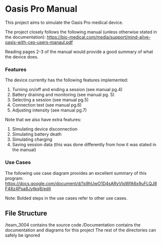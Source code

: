 # Oasis Pro Manual 

This project aims to simulate the Oasis Pro medical device.

The project closely follows the following manual (unless otherwise stated in the documentation): https://bio-medical.com/media/support/mind-alive-oasis-with-ces-users-manaul.pdf

Reading pages 2-3 of the manual would provide a good summary of what the device does. 

### Features
The device currently has the following features implemented:
1. Turning on/off and ending a session (see manual pg.4)
2. Battery draining and monitoring (see manual pg. 5)
3. Selecting a session (see manual pg.5)
4. Connection test (see manual pg.6)
5. Adjusting intensity (see manual pg.7)

Note that we also have extra features:
1. Simulating device disconnection 
2. Simulating battery death
3. Simulating charging
4. Saving session data (this was done differently from how it was stated in the manual)

### Use Cases
The following use case diagram provides an excellent summary of this program: https://docs.google.com/document/d/1s9hUwO1D4sARyVloWfA6x9uFLQJ8F48z4Psa8Jytkq8/edit

Note: Bolded steps in the use cases refer to other use cases.

## File Structure
/team_3004 contains the source code
/Documentation contains the documentation and diagrams for this project
The rest of the directories can safely be ignored
